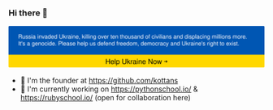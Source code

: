 ### Hi there 👋

![stand with Ukraine](https://raw.githubusercontent.com/vshymanskyy/StandWithUkraine/main/banner2-direct.svg)

- 🔭  I'm the founder at https://github.com/kottans
- 👯  I'm currently working on https://pythonschool.io/ & https://rubyschool.io/ (open for collaboration here)

<!--
**suchov/suchov** is a ✨ _special_ ✨ repository because its `README.md` (this file) appears on your GitHub profile.

Here are some ideas to get you started:

- 🔭 I’m currently working on https://pythonschool.io/
- 🌱 I’m currently learning ...
- 👯 I’m looking to collaborate on ...
- 🤔 I’m looking for help with ...
- 💬 Ask me about ...
- 📫 How to reach me: ...
- 😄 Pronouns: ...
- ⚡ Fun fact: ...
-->
